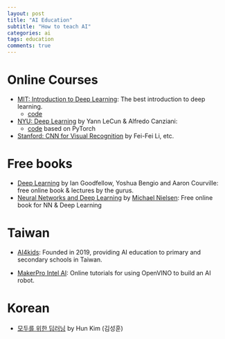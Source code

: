 ```yaml
---
layout: post
title: "AI Education"
subtitle: "How to teach AI"
categories: ai
tags: education
comments: true
---
```

# Online Courses
* [MIT: Introduction to Deep Learning](http://introtodeeplearning.com/):
 The best introduction to deep learning.
  * [code](https://github.com/aamini/introtodeeplearning/)
* [NYU: Deep Learning](http://bit.ly/pDL-home) by Yann LeCun & Alfredo Canziani:
  * [code](https://github.com/Atcold/pytorch-Deep-Learning) based on PyTorch  
* [Stanford: CNN for Visual Recognition](http://cs231n.stanford.edu/) by Fei-Fei Li, etc.

# Free books
* [Deep Learning](https://www.deeplearningbook.org/) by Ian Goodfellow, Yoshua Bengio and Aaron Courville:
 free online book & lectures by the gurus.
* [Neural Networks and Deep Learning](http://neuralnetworksanddeeplearning.com/) by
[Michael Nielsen](https://michaelnielsen.org/):
 Free online book for NN & Deep Learning

# Taiwan
* [AI4kids](https://edge.aif.tw/ai_education_for_next_generation/):
Founded in 2019, providing AI education to primary and secondary schools in Taiwan.

* [MakerPro Intel AI](https://makerpro.cc/learning/):
 Online tutorials for using OpenVINO to build an AI robot.

# Korean
* [모두를 위한 딥러닝](http://hunkim.github.io/ml/) by Hun Kim (김성훈) 